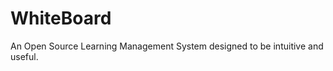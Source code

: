WhiteBoard
==========

An Open Source Learning Management System designed to be intuitive and useful.
